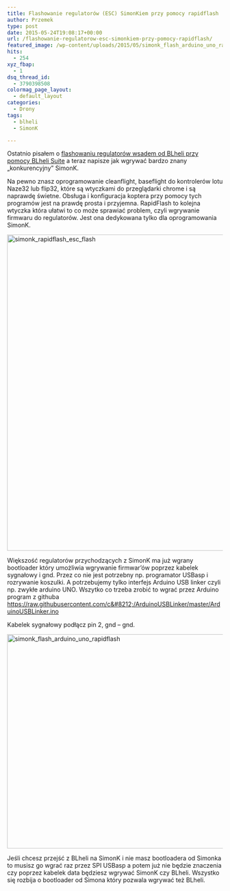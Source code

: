 ```yaml
---
title: Flashowanie regulatorów (ESC) SimonKiem przy pomocy rapidflash
author: Przemek
type: post
date: 2015-05-24T19:08:17+00:00
url: /flashowanie-regulatorow-esc-simonkiem-przy-pomocy-rapidflash/
featured_image: /wp-content/uploads/2015/05/simonk_flash_arduino_uno_rapidflash-624x468.jpg
hits:
  - 254
xyz_fbap:
  - 1
dsq_thread_id:
  - 3790398508
colormag_page_layout:
  - default_layout
categories:
  - Drony
tags:
  - blheli
  - SimonK

---
```

Ostatnio pisałem o <a href="http://techfreak.pl/esc-dys-sn20a-blheli-arduino-uno-flash/" target="_blank" rel="noopener">flashowaniu regulatorów wsadem od BLheli przy pomocy BLheli Suite</a> a teraz napisze jak wgrywać bardzo znany &#8222;konkurencyjny&#8221; SimonK.

<!--more-->

Na pewno znasz oprogramowanie cleanflight, baseflight do kontrolerów lotu Naze32 lub flip32, które są wtyczkami do przeglądarki chrome i są naprawdę świetne. Obsługa i konfiguracja koptera przy pomocy tych programów jest na prawdę prosta i przyjemna. RapidFlash to kolejna wtyczka która ułatwi to co może sprawiać problem, czyli wgrywanie firmwaru do regulatorów. Jest ona dedykowana tylko dla oprogramowania SimonK.

<a href="http://techfreak.pl/flashowanie-regulatorow-esc-simonkiem-przy-pomocy-rapidflash/simonk_rapidflash_esc_flash/" rel="attachment wp-att-9563"><img class="aligncenter size-full wp-image-9563" src="http://techfreak.pl/wp-content/uploads/2015/05/simonk_rapidflash_esc_flash.jpg" alt="simonk_rapidflash_esc_flash" width="1363" height="738" /></a>

Większość regulatorów przychodzących z SimonK ma już wgrany bootloader który umożliwia wgrywanie firmwar&#8217;ów poprzez kabelek sygnałowy i gnd. Przez co nie jest potrzebny np. programator USBasp i rozrywanie koszulki. A potrzebujemy tylko interfejs Arduino USB linker czyli np. zwykłe arduino UNO. Wszytko co trzeba zrobić to wgrać przez Arduino program z githuba <a href="https://raw.githubusercontent.com/c---/ArduinoUSBLinker/master/ArduinoUSBLinker.ino" target="_blank" rel="noopener">https://raw.githubusercontent.com/c&#8212;/ArduinoUSBLinker/master/ArduinoUSBLinker.ino</a>

Kabelek sygnałowy podłącz pin 2, gnd &#8211; gnd.

<a href="http://techfreak.pl/flashowanie-regulatorow-esc-simonkiem-przy-pomocy-rapidflash/simonk_flash_arduino_uno_rapidflash/" rel="attachment wp-att-9565"><img class="aligncenter size-full wp-image-9565" src="http://techfreak.pl/wp-content/uploads/2015/05/simonk_flash_arduino_uno_rapidflash.jpg" alt="simonk_flash_arduino_uno_rapidflash" width="1000" height="500" /></a>

Jeśli chcesz przejść z BLheli na SimonK i nie masz bootloadera od Simonka to musisz go wgrać raz przez SPI USBasp a potem już nie będzie znaczenia czy poprzez kabelek data będziesz wgrywać SimonK czy BLheli. Wszystko się rozbija o bootloader od Simona który pozwala wgrywać też BLheli.
